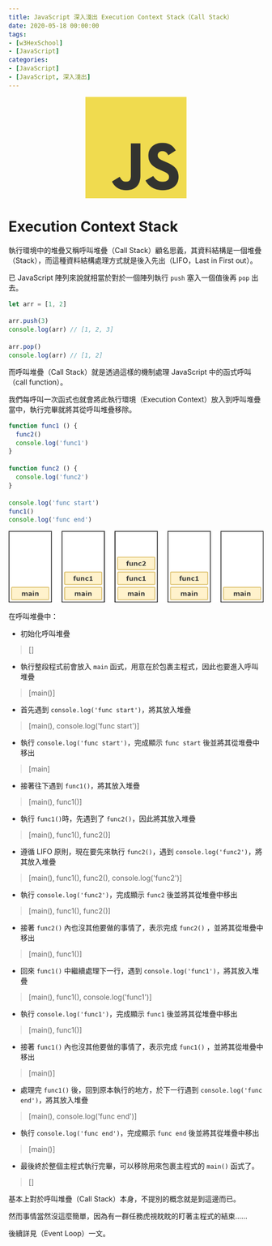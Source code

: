 ```yaml
---
title: JavaScript 深入淺出 Execution Context Stack（Call Stack）
date: 2020-05-18 00:00:00
tags:
- [w3HexSchool]
- [JavaScript]
categories: 
- [JavaScript]
- [JavaScript, 深入淺出]
---
```


<div style="display:flex;justify-content:center;">
  <img style="object-fit:cover;" src='/images/JavaScript/JavaScript-logo.png' width='200px' height='200px' />
</div>



<!-- more-->

# Execution Context Stack
執行環境中的堆疊又稱呼叫堆疊（Call Stack）顧名思義，其資料結構是一個堆疊（Stack），而這種資料結構處理方式就是後入先出（LIFO，Last in First out）。

已 JavaScript 陣列來說就相當於對於一個陣列執行 `push` 塞入一個值後再 `pop` 出去。

```js
let arr = [1, 2]

arr.push(3)
console.log(arr) // [1, 2, 3]

arr.pop()
console.log(arr) // [1, 2]
```

而呼叫堆疊（Call Stack）就是透過這樣的機制處理 JavaScript 中的函式呼叫（call function）。

我們每呼叫一次函式也就會將此執行環境（Execution Context）放入到呼叫堆疊當中，執行完畢就將其從呼叫堆疊移除。

```js
function func1 () {
  func2()
  console.log('func1')
}

function func2 () {
  console.log('func2')
}

console.log('func start')
func1()
console.log('func end')
```

![Execution-Context-Stack.png.png](/images/JavaScript/Execution-Context-Stack.png)


在呼叫堆疊中：
- 初始化呼叫堆疊
> []

- 執行整段程式前會放入 `main` 函式，用意在於包裹主程式，因此也要進入呼叫堆疊  
> [main()]

- 首先遇到 `console.log('func start')`，將其放入堆疊  
> [main(), console.log('func start')]

- 執行 `console.log('func start')`，完成顯示 `func start` 後並將其從堆疊中移出  
> [main]

- 接著往下遇到 `func1()`，將其放入堆疊  
> [main(), func1()]

- 執行 `func1()`時，先遇到了 `func2()`，因此將其放入堆疊  
> [main(), func1(), func2()]

- 遵循 LIFO 原則，現在要先來執行 `func2()`，遇到 `console.log('func2')`，將其放入堆疊  
> [main(), func1(), func2(), console.log('func2')]

- 執行 `console.log('func2')`，完成顯示 `func2` 後並將其從堆疊中移出  
> [main(), func1(), func2()]

- 接著 `func2()` 內也沒其他要做的事情了，表示完成 `func2()` ，並將其從堆疊中移出  
> [main(), func1()]

- 回來 `func1()` 中繼續處理下一行，遇到 `console.log('func1')`，將其放入堆疊  
> [main(), func1(), console.log('func1')]

- 執行 `console.log('func1')`，完成顯示 `func1` 後並將其從堆疊中移出  
> [main(), func1()]

- 接著 `func1()` 內也沒其他要做的事情了，表示完成 `func1()` ，並將其從堆疊中移出  
> [main()]

- 處理完 `func1()` 後，回到原本執行的地方，於下一行遇到 `console.log('func end')`，將其放入堆疊  
> [main(), console.log('func end')]

- 執行 `console.log('func end')`，完成顯示 `func end` 後並將其從堆疊中移出  
> [main()]

- 最後終於整個主程式執行完畢，可以移除用來包裹主程式的 `main()` 函式了。  
>[]

基本上對於呼叫堆疊（Call Stack）本身，不提別的概念就是到這邊而已。

然而事情當然沒這麼簡單，因為有一群任務虎視眈眈的盯著主程式的結束……

後續詳見（Event Loop）一文。